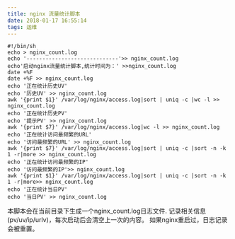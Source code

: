 ```yaml
---
title: nginx 流量统计脚本
date: 2018-01-17 16:55:14
tags: 运维
---
```


    #!/bin/sh
    echo > nginx_count.log
    echo '-----------------------------'>> nginx_count.log
    echo'启动nginx流量统计脚本,统计时间为：' >>nginx_count.log
    date +%F
    date +%F >> nginx_count.log
    echo '正在统计历史UV'
    echo '历史UV' >> nginx_count.log
    awk '{print $1}' /var/log/nginx/access.log|sort | uniq -c |wc -l >> nginx_count.log
    echo '正在统计历史PV'
    echo '提示PV' >> nginx_count.log
    awk '{print $7}' /var/log/nginx/access.log|wc -l >> nginx_count.log
    echo '正在统计访问最频繁的URL'
    echo '访问最频繁的URL' >> nginx_count.log
    awk '{print $7}' /var/log/nginx/access.log|sort | uniq -c |sort -n -k 1 -r|more >> nginx_count.log
    echo '正在统计访问最频繁的IP'
    echo '访问最频繁的IP'>> nginx_count.log
    awk '{print $1}' /var/log/nginx/access.log|sort | uniq -c |sort -n -k 1 -r|more>> nginx_count.log
    echo '正在统计当日PV'
    echo '当日PV' >> nginx_count.log
    
本脚本会在当前目录下生成一个nginx_count.log日志文件.
记录相关信息(pv/uv/ip/urlv)，每次启动后会清空上一次的内容。
如果nginx重启过，日志记录会被重置。